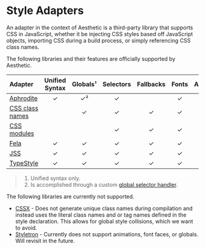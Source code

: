 # Style Adapters

An adapter in the context of Aesthetic is a third-party library that supports CSS in JavaScript,
whether it be injecting CSS styles based off JavaScript objects, importing CSS during a build
process, or simply referencing CSS class names.

The following libraries and their features are officially supported by Aesthetic.

| Adapter                                         | Unified Syntax | Globals¹ | Selectors | Fallbacks | Fonts | Animations | Media Queries | Supports | Specificity |
| :---------------------------------------------- | :------------: | :------: | :-------: | :-------: | :---: | :--------: | :-----------: | :------: | :---------: |
| [Aphrodite](./aphrodite.md)                     |       ✓        |    ✓²    |     ✓     |           |   ✓   |     ✓      |       ✓       |          |      ✓      |
| [CSS class names](../style.md#external-classes) |                |    ✓     |     ✓     |     ✓     |   ✓   |     ✓      |       ✓       |    ✓     |      ✓      |
| [CSS modules](./css-modules.md)                 |                |          |     ✓     |     ✓     |   ✓   |     ✓      |       ✓       |    ✓     |      ✓      |
| [Fela](./fela.md)                               |       ✓        |    ✓     |     ✓     |     ✓     |   ✓   |     ✓      |       ✓       |    ✓     |      ✓      |
| [JSS](./jss.md)                                 |       ✓        |    ✓     |     ✓     |     ✓     |   ✓   |     ✓      |       ✓       |    ✓     |             |
| [TypeStyle](./typestyle.md)                     |       ✓        |    ✓     |     ✓     |     ✓     |   ✓   |     ✓      |       ✓       |    ✓     |      ✓      |

> 1.  Unified syntax only.
> 2.  Is accomplished through a custom
>     [global selector handler](https://github.com/Khan/aphrodite#creating-extensions).

The following libraries are currently not supported.

- [CSSX](https://github.com/krasimir/cssx) - Does not generate unique class names during compilation
  and instead uses the literal class names and or tag names defined in the style declaration. This
  allows for global style collisions, which we want to avoid.
- [Styletron](https://github.com/rtsao/styletron) - Currently does not support animations, font
  faces, or globals. Will revisit in the future.
